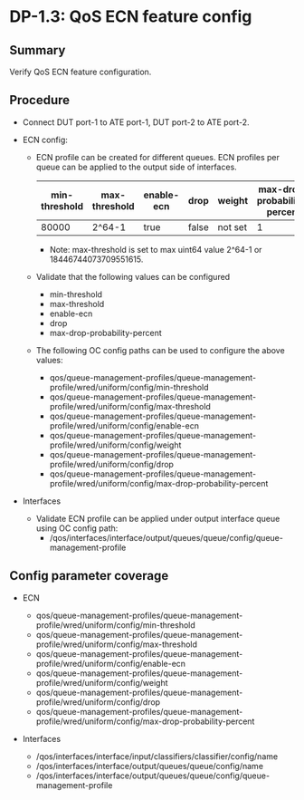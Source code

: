 # DP-1.3: QoS ECN feature config

## Summary

Verify QoS ECN feature configuration.

## Procedure

*   Connect DUT port-1 to ATE port-1, DUT port-2 to ATE port-2.

*   ECN config:

    *   ECN profile can be created for different queues. ECN profiles per queue
        can be applied to the output side of interfaces.

        min-threshold | max-threshold | enable-ecn | drop  | weight  | max-drop-probability-percent
        ------------- | ------------- | ---------- | ----- | ------- | ----------------------------
        80000         | 2^64-1        | true       | false | not set | 1

        *   Note: max-threshold is set to max uint64 value 2^64-1
            or 18446744073709551615.

    *   Validate that the following values can be configured

        *   min-threshold
        *   max-threshold
        *   enable-ecn
        *   drop
        *   max-drop-probability-percent

    *   The following OC config paths can be used to configure the above values:

        *   qos/queue-management-profiles/queue-management-profile/wred/uniform/config/min-threshold
        *   qos/queue-management-profiles/queue-management-profile/wred/uniform/config/max-threshold
        *   qos/queue-management-profiles/queue-management-profile/wred/uniform/config/enable-ecn
        *   qos/queue-management-profiles/queue-management-profile/wred/uniform/config/weight
        *   qos/queue-management-profiles/queue-management-profile/wred/uniform/config/drop
        *   qos/queue-management-profiles/queue-management-profile/wred/uniform/config/max-drop-probability-percent

*   Interfaces

    *   Validate ECN profile can be applied under output interface queue using
        OC config path:
        *   /qos/interfaces/interface/output/queues/queue/config/queue-management-profile

## Config parameter coverage

*   ECN

    *   qos/queue-management-profiles/queue-management-profile/wred/uniform/config/min-threshold
    *   qos/queue-management-profiles/queue-management-profile/wred/uniform/config/max-threshold
    *   qos/queue-management-profiles/queue-management-profile/wred/uniform/config/enable-ecn
    *   qos/queue-management-profiles/queue-management-profile/wred/uniform/config/weight
    *   qos/queue-management-profiles/queue-management-profile/wred/uniform/config/drop
    *   qos/queue-management-profiles/queue-management-profile/wred/uniform/config/max-drop-probability-percent

*   Interfaces

    *   /qos/interfaces/interface/input/classifiers/classifier/config/name
    *   /qos/interfaces/interface/output/queues/queue/config/name
    *   /qos/interfaces/interface/output/queues/queue/config/queue-management-profile
